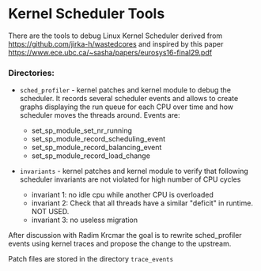 # Kernel Scheduler Tools

There are the tools to debug Linux Kernel Scheduler derived from https://github.com/jirka-h/wastedcores and inspired by this paper https://www.ece.ubc.ca/~sasha/papers/eurosys16-final29.pdf

### Directories:

* `sched_profiler` - kernel patches and kernel module to debug the scheduler. It records several scheduler events and allows to create graphs displaying the run queue for each CPU over time and how scheduler moves the threads around. Events are:
  * set_sp_module_set_nr_running
  * set_sp_module_record_scheduling_event
  * set_sp_module_record_balancing_event
  * set_sp_module_record_load_change

* `invariants` - kernel patches and kernel module to verify that following scheduler invariants are not violated for high number of CPU cycles
  * invariant 1: no idle cpu while another CPU is overloaded
  * invariant 2: Check that all threads have a similar "deficit" in runtime. NOT USED.
  * invariant 3: no useless migration

After discussion with Radim Krcmar the goal is to rewrite sched_profiler events using kernel traces and propose the change to the upstream. 

Patch files are stored in the directory `trace_events`





